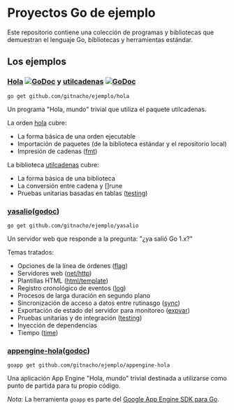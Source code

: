 # Proyectos Go de ejemplo

Este repositorio contiene una colección de programas y bibliotecas que
demuestran el lenguaje Go, bibliotecas y herramientas estándar.

## Los ejemplos

### [Hola](hola/) [![GoDoc](https://godoc.org/github.com/gitnacho/ejemplo/hola?status.svg)](https://godoc.org/github.com/gitnacho/ejemplo/hola) y [utilcadenas](utilcadenas/) [![GoDoc](https://godoc.org/github.com/gitnacho/ejemplo/utilcadenas?status.svg)](https://godoc.org/github.com/gitnacho/ejemplo/utilcadenas)

	go get github.com/gitnacho/ejemplo/hola

Un programa "Hola, mundo" trivial que utiliza el paquete utilcadenas.

La orden [hola](hola/) cubre:

* La forma básica de una orden ejecutable
* Importación de paquetes (de la biblioteca estándar y el repositorio
  local)
* Impresión de cadenas ([fmt](//golang.org/pkg/fmt/))

La biblioteca [utilcadenas](utilcadenas/) cubre:

* La forma básica de una biblioteca
* La conversión entre cadena y []rune
* Pruebas unitarias basadas en tablas ([testing](//golang.org/pkg/testing/))

### [yasalio](yasalio/)([godoc](//godoc.org/github.com/gitnacho/ejemplo/yasalio))

	go get github.com/gitnacho/ejemplo/yasalio

Un servidor web que responde a la pregunta: "¿ya salió Go 1.x?"

Temas tratados:

* Opciones de la línea de órdenes ([flag](//golang.org/pkg/flag/))
* Servidores web ([net/http](//golang.org/pkg/net/http/))
* Plantillas HTML ([html/template](//golang.org/pkg/html/template/))
* Registro cronológico de eventos ([log](//golang.org/pkg/log/))
* Procesos de larga duración en segundo plano
* Sincronización de acceso a datos entre rutinasgo ([sync](//golang.org/pkg/sync/))
* Exportación de estado del servidor para monitoreo ([expvar](//golang.org/pkg/expvar/))
* Pruebas unitarias y de integración ([testing](//golang.org/pkg/testing/))
* Inyección de dependencias
* Tiempo ([time](//golang.org/pkg/time/))

### [appengine-hola](appengine-hola/)([godoc](//godoc.org/github.com/gitnacho/ejemplo/appengine-hola))

	goapp get github.com/gitnacho/ejemplo/appengine-hola

Una aplicación App Engine "Hola, mundo" trivial destinada a utilizarse
como punto de partida para tu propio código.

_Nota_: La herramienta `goapp` es parte del
[Google App Engine SDK para Go](https://cloud.google.com/appengine/downloads#Google_App_Engine_SDK_for_Go).
